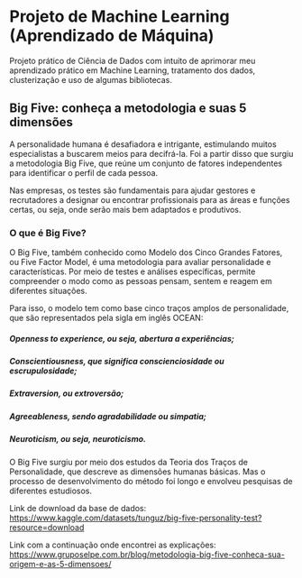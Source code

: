 # Projeto de Machine Learning (Aprendizado de Máquina)

Projeto prático de Ciência de Dados com intuito de aprimorar meu aprendizado prático em Machine Learning, tratamento
dos dados, clusterização e uso de algumas bibliotecas.

## Big Five: conheça a metodologia e suas 5 dimensões

A personalidade humana é desafiadora e intrigante, estimulando muitos especialistas a buscarem meios para decifrá-la. Foi a partir disso que surgiu a metodologia Big Five, que reúne um conjunto de fatores independentes para identificar o perfil de cada pessoa.

Nas empresas, os testes são fundamentais para ajudar gestores e recrutadores a designar ou encontrar profissionais para as áreas e funções certas, ou seja, onde serão mais bem adaptados e produtivos.

### O que é Big Five?

O Big Five, também conhecido como Modelo dos Cinco Grandes Fatores, ou Five Factor Model, é uma metodologia para avaliar personalidade e características. Por meio de testes e análises específicas, permite compreender o modo como as pessoas pensam, sentem e reagem em diferentes situações.

Para isso, o modelo tem como base cinco traços amplos de personalidade, que são representados pela sigla em inglês OCEAN:

##### Openness to experience, ou seja, abertura a experiências;
##### Conscientiousness, que significa conscienciosidade ou escrupulosidade;
##### Extraversion, ou extroversão;
##### Agreeableness, sendo agradabilidade ou simpatia;
##### Neuroticism, ou seja, neuroticismo.

O Big Five surgiu por meio dos estudos da Teoria dos Traços de Personalidade, que descreve as dimensões humanas básicas. Mas o processo de desenvolvimento do método foi longo e envolveu pesquisas de diferentes estudiosos.

Link de download da base de dados:
https://www.kaggle.com/datasets/tunguz/big-five-personality-test?resource=download

Link com a continuação onde encontrei as explicações:
https://www.gruposelpe.com.br/blog/metodologia-big-five-conheca-sua-origem-e-as-5-dimensoes/
